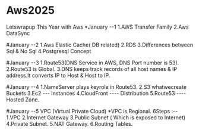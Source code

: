 # Aws2025
Letswrapup This Year with Aws
*January  --1
1.AWS Transfer Family
2.Aws DataSync


#January  --2
1.Aws Elastic Cache( DB related)
2.RDS
3.Differences between Sql & No Sql
4.Postgresql Concept

#January  --3
1.Route53(DNS Service in AWS, DNS Port    number is 53).
2.Route53 is Global.
3.DNS keeps track records of all host     names & IP address.It converts IP to    Host & Host to IP.

#January  --4
1.NameServer plays keyrole in Route53.
2.S3 whatwecreate Buckets
3.Ec2 --- Instances
4.CloudFront ---- Distribution
5.Route53 ---- Hosted Zone.

#January --5
VPC (Virtual Private Cloud)
*VPC is Regional.
6Steps :--
1.VPC
2.Internet Gateway
3.Public Subnet ( Which is exposed to Internet)
4.Private Subnet.
5.NAT Gateway.
6.Routing Tables.
